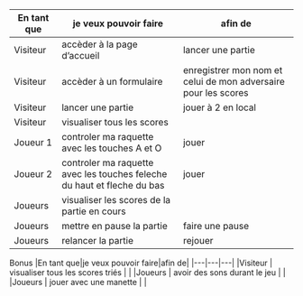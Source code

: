 |En tant que|je veux pouvoir faire|afin de|
|---|---|---|
|Visiteur| accèder à la page d’accueil | lancer une partie |
|Visiteur| accèder à un formulaire | enregistrer mon nom et celui de mon adversaire pour les scores |
|Visiteur| lancer une partie | jouer à 2 en local |
|Visiteur | visualiser tous les scores |  |
|Joueur 1 | controler ma raquette avec les touches A et O | jouer |
|Joueur 2 | controler ma raquette avec les touches feleche du haut et fleche du bas | jouer |
|Joueurs | visualiser les scores de la partie en cours |  |
|Joueurs | mettre en pause la partie | faire une pause |
|Joueurs | relancer la partie | rejouer |

Bonus
|En tant que|je veux pouvoir faire|afin de|
|---|---|---|
|Visiteur | visualiser tous les scores triés |  |
|Joueurs | avoir des sons durant le jeu |  |
|Joueurs | jouer avec une manette |  |
